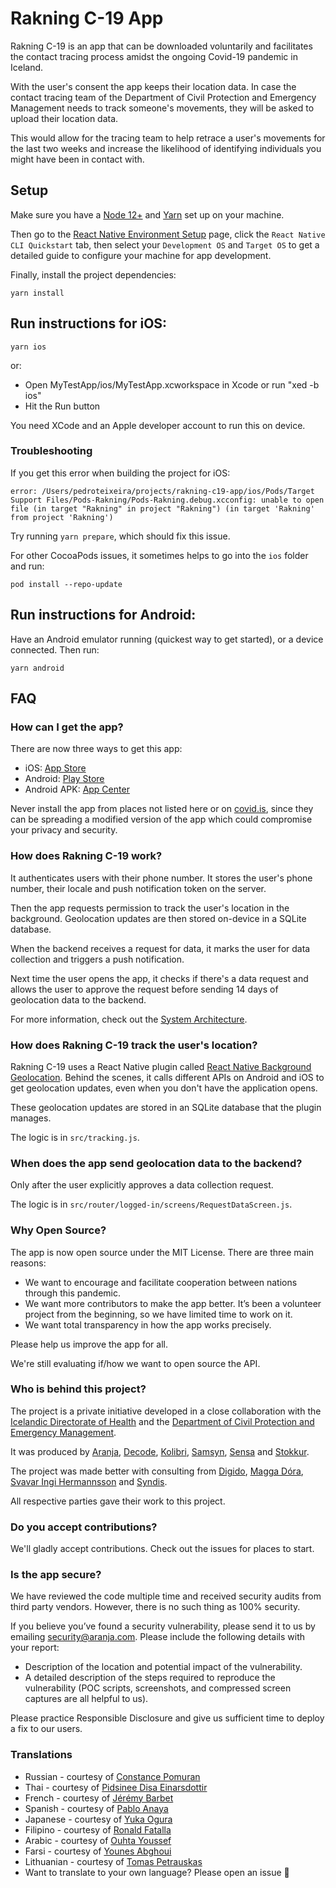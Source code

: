 # Rakning C-19 App

Rakning C-19 is an app that can be downloaded voluntarily and facilitates the contact tracing process amidst the ongoing Covid-19 pandemic in Iceland.

With the user's consent the app keeps their location data. In case the contact tracing team of the Department of Civil Protection and Emergency Management needs to track someone's movements, they will be asked to upload their location data.

This would allow for the tracing team to help retrace a user's movements for the last two weeks and increase the likelihood of identifying individuals you might have been in contact with. 

## Setup

Make sure you have a [Node 12+](https://nodejs.org/en/) and [Yarn](https://yarnpkg.com/) set up on your machine.

Then go to the [React Native Environment Setup](https://reactnative.dev/docs/environment-setup) page, click the `React Native CLI Quickstart` tab, then select your `Development OS` and `Target OS` to get a detailed guide to configure your machine for app development.

Finally, install the project dependencies:

```
yarn install
```

## Run instructions for iOS:

```
yarn ios
```

or:
* Open MyTestApp/ios/MyTestApp.xcworkspace in Xcode or run "xed -b ios"
* Hit the Run button

You need XCode and an Apple developer account to run this on device.

### Troubleshooting

If you get this error when building the project for iOS:

```
error: /Users/pedroteixeira/projects/rakning-c19-app/ios/Pods/Target Support Files/Pods-Rakning/Pods-Rakning.debug.xcconfig: unable to open file (in target "Rakning" in project "Rakning") (in target 'Rakning' from project 'Rakning')
```

Try running `yarn prepare`, which should fix this issue.

For other CocoaPods issues, it sometimes helps to go into the `ios` folder and run:

```.env
pod install --repo-update
```

## Run instructions for Android:

Have an Android emulator running (quickest way to get started), or a device connected.
Then run:

```
yarn android
```

## FAQ

### How can I get the app?

There are now three ways to get this app:

* iOS: [App Store](https://apps.apple.com/is/app/rakning-c-19/id1504655876)
* Android: [Play Store](https://play.google.com/store/apps/details?id=is.landlaeknir.rakning)
* Android APK: [App Center](https://install.appcenter.ms/orgs/covid-iceland/apps/covid-19-tracking-android/distribution_groups/public)

Never install the app from places not listed here or on
[covid.is](https://covid.is), since they can be spreading a modified
version of the app which could compromise your privacy and security.

### How does Rakning C-19 work?

It authenticates users with their phone number. It stores the user's
phone number, their locale and push notification token on the server.

Then the app requests permission to track the user's location in the
background. Geolocation updates are then stored on-device in a SQLite
database.

When the backend receives a request for data, it marks the user for data
collection and triggers a push notification.

Next time the user opens the app, it checks if there's a data request
and allows the user to approve the request before sending 14 days of
geolocation data to the backend.

For more information, check out the [System Architecture](https://docs.google.com/presentation/d/1SxGX7pXXMBcO2h7iYRRWI2Ru1oHRV19hZqU2RFYlXK4).

### How does Rakning C-19 track the user's location?

Rakning C-19 uses a React Native plugin called [React Native Background Geolocation](https://github.com/mauron85/react-native-background-geolocation).
Behind the scenes, it calls different APIs on Android and iOS to get geolocation updates,
even when you don't have the application opens.

These geolocation updates are stored in an SQLite database that the plugin manages.

The logic is in `src/tracking.js`.

### When does the app send geolocation data to the backend?

Only after the user explicitly approves a data collection request.

The logic is in `src/router/logged-in/screens/RequestDataScreen.js`.

### Why Open Source?

The app is now open source under the MIT License. There are three main reasons:

* We want to encourage and facilitate cooperation between nations through this pandemic.
* We want more contributors to make the app better. It’s been a volunteer project from the beginning, so we have limited time to work on it.
* We want total transparency in how the app works precisely.

Please help us improve the app for all.

We're still evaluating if/how we want to open source the API.

### Who is behind this project?

The project is a private initiative developed in a close collaboration with the [Icelandic Directorate of Health](https://www.landlaeknir.is/english/) and the [Department of Civil Protection and Emergency Management](https://www.almannavarnir.is/english/).

It was produced by [Aranja](https://aranja.com/), [Decode](https://www.decode.com/), [Kolibri](https://www.kolibri.is/), [Samsyn](http://www.samsyn.is/), [Sensa](https://sensa.is/) and [Stokkur](https://stokkur.is/).

The project was made better with consulting from [Digido](https://digido.is/), [Magga Dóra](https://www.mennsk.is/), [Svavar Ingi Hermannsson](https://www.security.is/) and [Syndis](https://www.syndis.is/).

All respective parties gave their work to this project.

### Do you accept contributions?

We'll gladly accept contributions. Check out the issues for places to start.

### Is the app secure?

We have reviewed the code multiple time and received security audits from third party vendors. However, there is no such thing as 100% security.

If you believe you’ve found a security vulnerability, please send it to us by emailing security@aranja.com. Please include the following details with your report:

* Description of the location and potential impact of the vulnerability.
* A detailed description of the steps required to reproduce the vulnerability (POC scripts, screenshots, and compressed screen captures are all helpful to us).

Please practice Responsible Disclosure and give us sufficient time to deploy a fix to our users. 

### Translations

- Russian - courtesy of [Constance Pomuran](https://www.facebook.com/cpomuran)
- Thai - courtesy of [Pidsinee Disa Einarsdottir](https://www.linkedin.com/in/pidsinee/)
- French - courtesy of [Jérémy Barbet](https://github.com/jeremybarbet)
- Spanish - courtesy of [Pablo Anaya](https://www.linkedin.com/in/pjanaya/)
- Japanese - courtesy of [Yuka Ogura](https://www.facebook.com/YukaOgura55)
- Filipino - courtesy of [Ronald Fatalla](https://www.facebook.com/ronald.fatalla)
- Arabic - courtesy of [Ouhta Youssef](https://www.facebook.com/euskal.sinapellidos)
- Farsi - courtesy of [Younes Abghoui](https://www.linkedin.com/in/younesabghoui/)
- Lithuanian - courtesy of [Tomas Petrauskas](https://www.facebook.com/tomas.petrauskas.734)
- Want to translate to your own language? Please open an issue 💜